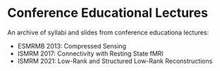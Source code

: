 # Conference Educational Lectures

An archive of syllabi and slides from conference educationa lectures:

- ESMRMB 2013: Compressed Sensing
- ISMRM 2017: Connectivity with Resting State fMRI
- ISMRM 2021: Low-Rank and Structured Low-Rank Reconstructions
